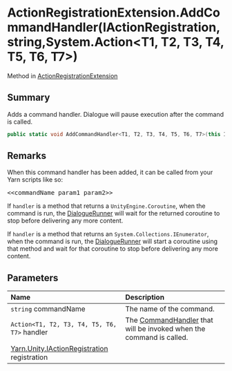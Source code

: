 # ActionRegistrationExtension.AddCommandHandler(IActionRegistration,string,System.Action<T1, T2, T3, T4, T5, T6, T7>)

Method in [ActionRegistrationExtension](/docs/api/csharp/yarn.unity.actionregistrationextension.md)

## Summary


Adds a command handler. Dialogue will pause execution after the
command is called.


```csharp
public static void AddCommandHandler<T1, T2, T3, T4, T5, T6, T7>(this IActionRegistration registration, string commandName, System.Action<T1, T2, T3, T4, T5, T6, T7> handler);
```

## Remarks

<p>When this command handler has been added, it can be called
from your Yarn scripts like so:</p> <pre lang="yarn">
&lt;&lt;commandName param1 param2&gt;&gt;
</pre> <p>If <code>handler</code> is a method that returns a <code>UnityEngine.Coroutine</code>, when the command is run, the <a href="yarn.unity.dialoguerunner.md">DialogueRunner</a> will wait for the returned coroutine to stop
before delivering any more content.</p> <p>If <code>handler</code> is a method that returns an <code>System.Collections.IEnumerator</code>, when the command is run, the <a href="yarn.unity.dialoguerunner.md">DialogueRunner</a> will start a coroutine using that method and
wait for that coroutine to stop before delivering any more content.
</p>

## Parameters

|Name|Description|
|:---|:---|
|`string` commandName|The name of the command.|
|`Action<T1, T2, T3, T4, T5, T6, T7>` handler|The  <a href="yarn.commandhandler.md">CommandHandler</a>  that will be invoked when the command is called.|
|[Yarn.Unity.IActionRegistration](/docs/api/csharp/yarn.unity.iactionregistration.md) registration||

